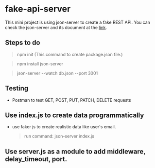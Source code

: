 # fake-api-server

This mini project is using json-server to create a fake REST API. You can check the json-server and its document at the [link](https://github.com/typicode/json-server).

## Steps to do

> npm init (This command to create package.json file.)

> npm install json-server

> json-server --watch db.json --port 3001

## Testing

- Postman to test GET, POST, PUT, PATCH, DELETE requests

## Use index.js to create data programmatically

- use faker js to create realistic data like user's email.

  > run command: json-server index.js

## Use server.js as a module to add middleware, delay_timeout, port.
